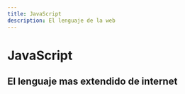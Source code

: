 ```yaml
---
title: JavaScript
description: El lenguaje de la web
---
```

# JavaScript

## El lenguaje mas extendido de internet